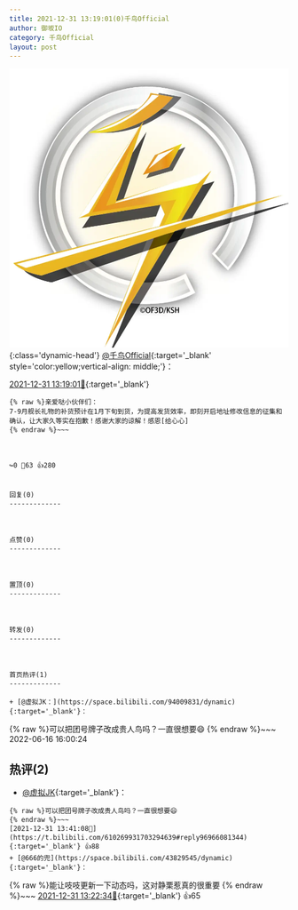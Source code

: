 ```yaml
---
title: 2021-12-31 13:19:01(0)千鸟Official
author: 御坂IO
category: 千鸟Official
layout: post
---
```


![img](/images/d7235309f85c0e1aec9d4ca9b6be983202228f8e.jpg){:class='dynamic-head'}
[@千鸟Official](https://space.bilibili.com/553771121/dynamic){:target='_blank' style='color:yellow;vertical-align: middle;'}：

[2021-12-31 13:19:01🔗](https://t.bilibili.com/610269931703294639){:target='_blank'}

~~~
{% raw %}亲爱哒小伙伴们：
7-9月舰长礼物的补货预计在1月下旬到货，为提高发货效率，即刻开启地址修改信息的征集和确认，让大家久等实在抱歉！感谢大家的谅解！感恩[给心心]
{% endraw %}~~~



↪️0 💬63 👍280


回复(0)
-------------



点赞(0)
-------------



置顶(0)
-------------



转发(0)
-------------



首页热评(1)
-------------

+ [@虚拟JK：](https://space.bilibili.com/94009831/dynamic){:target='_blank'}：
~~~
{% raw %}可以把团号牌子改成贵人鸟吗？一直很想要😄
{% endraw %}~~~
2022-06-16 16:00:24


热评(2)
-------------

+ [@虚拟JK](https://space.bilibili.com/94009831/dynamic){:target='_blank'}：
~~~
{% raw %}可以把团号牌子改成贵人鸟吗？一直很想要😄
{% endraw %}~~~
[2021-12-31 13:41:08🔗](https://t.bilibili.com/610269931703294639#reply96966081344){:target='_blank'} 👍88
+ [@666的兜](https://space.bilibili.com/43829545/dynamic){:target='_blank'}：
~~~
{% raw %}能让吱吱更新一下动态吗，这对静栗惹真的很重要
{% endraw %}~~~
[2021-12-31 13:22:34🔗](https://t.bilibili.com/610269931703294639#reply96964225744){:target='_blank'} 👍65


